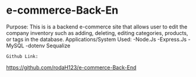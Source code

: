 # e-commerce-Back-En
Purpose:
    This is is a backend e-commerce site that allows user to edit the company inventory such as adding, deleting, editing categories, products, or tags in the database. 
Applications/System Used:
    -Node.Js
    -Express.Js
    -MySQL
    -dotenv
    Sequalize

    Github Link:
https://github.com/rodaH123/e-commerce-Back-End
